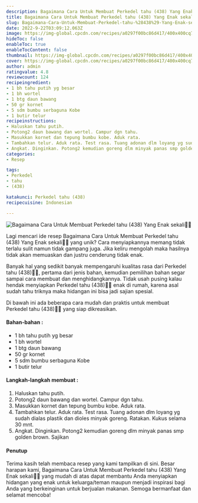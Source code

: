 ```yaml
---
description: Bagaimana Cara Untuk Membuat Perkedel tahu (438) Yang Enak sekali"
title: Bagaimana Cara Untuk Membuat Perkedel tahu (438) Yang Enak sekali
slug: Bagaimana-Cara-Untuk-Membuat-Perkedel-tahu-%28438%29-Yang-Enak-sekali
date: 2022-9-22T03:09:12.063Z
image: https://img-global.cpcdn.com/recipes/a0297f00bc86d417/400x400cq70/photo.jpg
hideToc: false
enableToc: true
enableTocContent: false
thumbnail: https://img-global.cpcdn.com/recipes/a0297f00bc86d417/400x400cq70/photo.jpg
cover: https://img-global.cpcdn.com/recipes/a0297f00bc86d417/400x400cq70/photo.jpg
author: admin
ratingvalue: 4.8
reviewcount: 124
recipeingredient:
- 1 bh tahu putih yg besar
- 1 bh wortel
- 1 btg daun bawang
- 50 gr kornet
- 5 sdm bumbu serbaguna Kobe
- 1 butir telur
recipeinstructions:
- Haluskan tahu putih.
- Potong2 daun bawang dan wortel. Campur dgn tahu.
- Masukkan kornet dan tepung bumbu kobe. Aduk rata.
- Tambahkan telur. Aduk rata. Test rasa. Tuang adonan dlm loyang yg sudah dialas plastik dan dioles minyak goreng. Ratakan. Kukus selama 30 mnt.
- Angkat. Dinginkan. Potong2 kemudian goreng dlm minyak panas smp golden brown. Sajikan
categories:
- Resep

tags:
- Perkedel
- tahu
- (438)

katakunci: Perkedel tahu (438)
recipecuisine: Indonesian

---
```


![Bagaimana Cara Untuk Membuat Perkedel tahu (438) Yang Enak sekali👩‍🍳](https://img-global.cpcdn.com/recipes/a0297f00bc86d417/400x400cq70/photo.jpg)

Lagi mencari ide resep Bagaimana Cara Untuk Membuat Perkedel tahu (438) Yang Enak sekali👩‍🍳 yang unik? Cara menyiapkannya memang tidak terlalu sulit namun tidak gampang juga. Jika keliru mengolah maka hasilnya tidak akan memuaskan dan justru cenderung tidak enak.

Banyak hal yang sedikit banyak mempengaruhi kualitas rasa dari Perkedel tahu (438)👩‍🍳, pertama dari jenis bahan, kemudian pemilihan bahan segar sampai cara membuat dan menghidangkannya. Tidak usah pusing kalau hendak menyiapkan Perkedel tahu (438)👩‍🍳 enak di rumah, karena asal sudah tahu triknya maka hidangan ini bisa jadi sajian spesial.

Di bawah ini ada beberapa cara mudah dan praktis untuk membuat Perkedel tahu (438)👩‍🍳 yang siap dikreasikan.

<!--inarticleads1-->

#### Bahan-bahan :

- 1 bh tahu putih yg besar
- 1 bh wortel
- 1 btg daun bawang
- 50 gr kornet
- 5 sdm bumbu serbaguna Kobe
- 1 butir telur

<!--inarticleads2-->

#### Langkah-langkah membuat :

1. Haluskan tahu putih.
1. Potong2 daun bawang dan wortel. Campur dgn tahu.
1. Masukkan kornet dan tepung bumbu kobe. Aduk rata.
1. Tambahkan telur. Aduk rata. Test rasa. Tuang adonan dlm loyang yg sudah dialas plastik dan dioles minyak goreng. Ratakan. Kukus selama 30 mnt.
1. Angkat. Dinginkan. Potong2 kemudian goreng dlm minyak panas smp golden brown. Sajikan

#### Penutup

Terima kasih telah membaca resep yang kami tampilkan di sini. Besar harapan kami, Bagaimana Cara Untuk Membuat Perkedel tahu (438) Yang Enak sekali👩‍🍳 yang mudah di atas dapat membantu Anda menyiapkan hidangan yang enak untuk keluarga/teman maupun menjadi inspirasi bagi Anda yang berkeinginan untuk berjualan makanan. Semoga bermanfaat dan selamat mencoba!